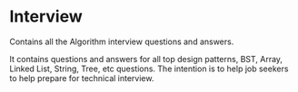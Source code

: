 # Interview
Contains all the Algorithm interview questions and answers. 

It contains questions and answers for all top design patterns, BST, Array, Linked List, String, Tree, etc questions. 
The intention is to help job seekers to help prepare for technical interview. 
